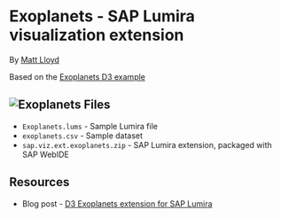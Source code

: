 Exoplanets - SAP Lumira visualization extension
=================================================

By [Matt Lloyd](http://scn.sap.com/people/matt.lloyd)

Based on the [Exoplanets D3 example](http://bl.ocks.org/mbostock/3007180)

![Exoplanets](https://github.com/SAP/lumira-extension-viz/blob/master/Exoplanets/Exoplanets.PNG)
Files
-----------
* `Exoplanets.lums` - Sample Lumira file
* `exoplanets.csv` - Sample dataset
* `sap.viz.ext.exoplanets.zip` - SAP Lumira extension, packaged with SAP WebIDE



Resources
-----------
* Blog post - [D3 Exoplanets extension for SAP Lumira](http://scn.sap.com/community/lumira/blog/2014/03/12/d3-exoplanets-extension-for-sap-lumira)
